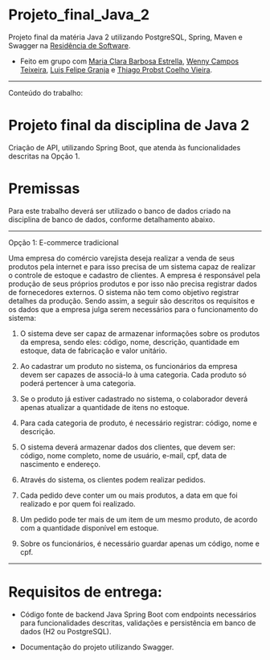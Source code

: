 # Projeto_final_Java_2
Projeto final da matéria Java 2 utilizando PostgreSQL, Spring, Maven e Swagger na [Residência de Software](http://serratec.org/residencia-de-software/).

- Feito em grupo com [Maria Clara Barbosa Estrella](https://github.com/mariaclarabarbosa), [Wenny Campos Teixeira](https://github.com/wennycampos), [Luis Felipe Granja](https://github.com/lfcgranja) e [Thiago Probst Coelho Vieira](https://github.com/ThiagoProbst).

------------------------------------------------------------------------------------------------------------------------------------------
Conteúdo do trabalho:

# Projeto final da disciplina de Java 2

Criação de API, utilizando Spring Boot, que atenda às funcionalidades descritas na Opção 1.

# Premissas

Para este trabalho deverá ser utilizado o banco de dados criado na disciplina de banco de dados, conforme detalhamento abaixo.

-----------------------------------------------------------------------------------------------------------------------------------------
Opção 1: E-commerce tradicional

Uma empresa do comércio varejista deseja realizar a venda de seus produtos pela internet e para isso precisa de um sistema capaz de realizar o controle de estoque e cadastro de clientes. A empresa é responsável pela produção de seus próprios produtos e por isso não precisa registrar dados de fornecedores externos. O sistema não tem como objetivo registrar detalhes da produção. Sendo assim, a seguir são descritos os requisitos e os dados que a empresa julga serem necessários para o funcionamento do sistema:

1. O sistema deve ser capaz de armazenar informações sobre os produtos da empresa, sendo eles: código, nome, descrição, quantidade em estoque, data de fabricação e valor unitário.

2. Ao cadastrar um produto no sistema, os funcionários da empresa devem ser capazes de associá-lo à uma categoria. Cada produto só poderá pertencer à uma categoria.

3. Se o produto já estiver cadastrado no sistema, o colaborador deverá apenas atualizar a quantidade de itens no estoque.

4. Para cada categoria de produto, é necessário registrar: código, nome e descrição.

5. O sistema deverá armazenar dados dos clientes, que devem ser: código, nome completo, nome de usuário, e-mail, cpf, data de nascimento e endereço.

6. Através do sistema, os clientes podem realizar pedidos.

7. Cada pedido deve conter um ou mais produtos, a data em que foi realizado e por quem foi realizado.

8. Um pedido pode ter mais de um item de um mesmo produto, de acordo com a quantidade disponível em estoque.

9. Sobre os funcionários, é necessário guardar apenas um código, nome e cpf.


---------------------------------------------------------------------------------------------------------------------------------------------
# Requisitos de entrega:
	
- Código fonte de backend Java Spring Boot com endpoints necessários para funcionalidades descritas, validações e persistência em banco de dados (H2 ou PostgreSQL).

- Documentação do projeto utilizando Swagger.
